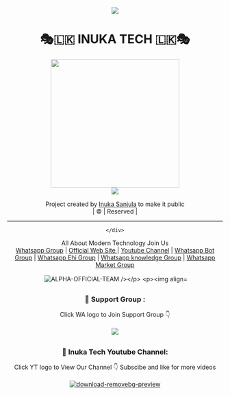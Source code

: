 

<div align="center">		

<img src= "https://camo.githubusercontent.com/71b837571c48af3aa60a73dbc9d5936aa359d78efbfa8a6743cbbbc16b80ef4d/68747470733a2f2f63646e2e646973636f72646170702e636f6d2f6174746163686d656e74732f3830353930323039333930363630383138362f3830353931333937323533353539303932322f74656e6f722e676966"/>
</p>

<h1>🎭🇱🇰 INUKA TECH 🇱🇰🎭</h1>
</div>

<div align="center">
  <img src="https://i.ibb.co/99msvpG/Main-Logo.jpg" width="300" height="300">
	<div align="center">
<img src= "https://camo.githubusercontent.com/71b837571c48af3aa60a73dbc9d5936aa359d78efbfa8a6743cbbbc16b80ef4d/68747470733a2f2f63646e2e646973636f72646170702e636f6d2f6174746163686d656e74732f3830353930323039333930363630383138362f3830353931333937323533353539303932322f74656e6f722e676966"/>
</p>

<div align="center">
 <p align="center">

</p>
  <p align="center">

</p>
</div>
<p align="center">
Project created by <a href="www.linkedin.com/in/inuka-tech">Inuka Sanjula</a> to make it public
    <br>
       | © |
        Reserved |
    <br> 
</p>

----

	</div>
<p align="center">
    All About Modern Technology Join Us
    <br>
        <a href="https://chat.whatsapp.com/B6mOEjgfe4wAqn9UAuLmQp">Whatsapp Group</a> |
        <a href="https://sites.google.com/view/inukatech">Official Web Site </a> |
        <a href="https://www.youtube.com/c/ABLKPGAchiBrolk">Youtube Channel</a> |
	<a href="https://chat.whatsapp.com/FTtlr84ndUWIkR7PeHoqXJ">Whatsapp Bot Group</a> |
	<a href="https://chat.whatsapp.com/BiRfTmouLQ2J7MaLdczOY5">Whatsapp Ehi Group</a> |
	<a href="https://chat.whatsapp.com/GPUvBfhhz7OLZhckbGi8mj">Whatsapp knowledge Group</a> |
	<a href="https://chat.whatsapp.com/GSijEqwPZBS4a3VzzlvKLM">Whatsapp Market Group</a>
    <br>
</p>
	
	

  

<p align="center">

<p>&nbsp;<img align="center" src="https://github-readme-stats.vercel.app/api?username=ALPHA-OFFICIAL-TEAM&show_icons=true&theme=dark&locale=en" alt="ALPHA-OFFICIAL-TEAM /></p>

<p><img align="center" src="https://github-readme-streak-stats.herokuapp.com/?user=ALPHA-OFFICIAL-TEAM&theme=dark" alt="RIPPER-SER" /></p>
</p>

##
  <h3 align="center">📢 Support Group :</h3>
<p align="center">
Click WA logo to Join Support Group 👇
    <br>
<br>
  <a href="https://chat.whatsapp.com/B6mOEjgfe4wAqn9UAuLmQp" target="blank"><img align="center" src="https://i1.wp.com/tamilcininews.com/wp-content/uploads/2020/11/PngJoy_click-here-button-chat-whatsapp-button-transparent-png_4151107-1.png" /></a>
</p>

##
  <h3 align="center">📢 Inuka Tech Youtube Channel:</h3>
<p align="center">
Click YT logo to View Our Channel 👇 Subscibe and like for more videos
    <br>
<br>
  <a href="https://www.youtube.com/channel/UCu-O9_Z543b8pM1_aDJyVbA" target="blank"><img align="center" src="https://i.ibb.co/0GN5zs7/download-removebg-preview.png" alt="download-removebg-preview" border="0"/></a>
</p>

